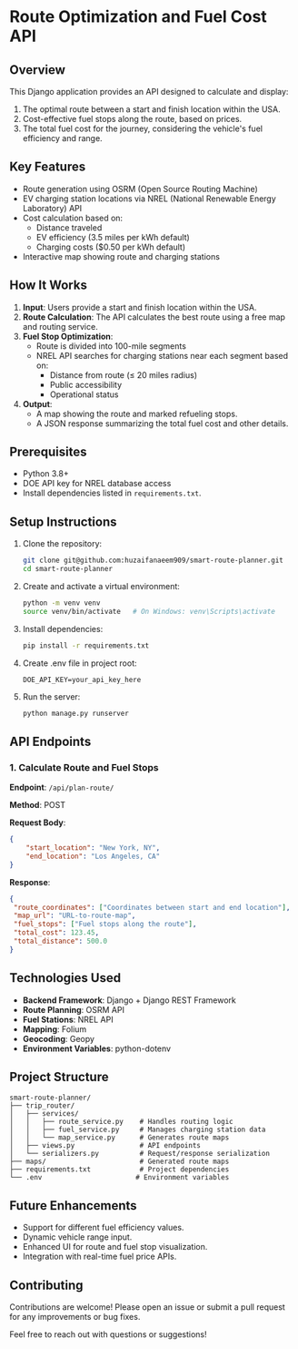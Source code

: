 # Route Optimization and Fuel Cost API

## Overview
This Django application provides an API designed to calculate and display:
1. The optimal route between a start and finish location within the USA.
2. Cost-effective fuel stops along the route, based on prices.
3. The total fuel cost for the journey, considering the vehicle's fuel efficiency and range.

## Key Features
- Route generation using OSRM (Open Source Routing Machine)
- EV charging station locations via NREL (National Renewable Energy Laboratory) API
- Cost calculation based on:
  - Distance traveled
  - EV efficiency (3.5 miles per kWh default)
  - Charging costs ($0.50 per kWh default)
- Interactive map showing route and charging stations


## How It Works
1. **Input**: Users provide a start and finish location within the USA.
2. **Route Calculation**: The API calculates the best route using a free map and routing service.
3. **Fuel Stop Optimization**:
   - Route is divided into 100-mile segments
   - NREL API searches for charging stations near each segment based on:
     - Distance from route (≤ 20 miles radius)
     - Public accessibility
     - Operational status
4. **Output**:
   - A map showing the route and marked refueling stops.
   - A JSON response summarizing the total fuel cost and other details.

## Prerequisites
- Python 3.8+
- DOE API key for NREL database access
- Install dependencies listed in `requirements.txt`.


## Setup Instructions
1. Clone the repository:
   ```bash
   git clone git@github.com:huzaifanaeem909/smart-route-planner.git
   cd smart-route-planner
   ```
2. Create and activate a virtual environment:
   ```bash
   python -m venv venv
   source venv/bin/activate   # On Windows: venv\Scripts\activate
   ```
3. Install dependencies:
   ```bash
   pip install -r requirements.txt
   ```
4. Create .env file in project root:
   ```
   DOE_API_KEY=your_api_key_here
   ```
5. Run the server:
   ```bash
   python manage.py runserver
   ```

## API Endpoints
### 1. **Calculate Route and Fuel Stops**
   **Endpoint**: `/api/plan-route/`
   
   **Method**: POST
   
   **Request Body**:
   ```json
   {
       "start_location": "New York, NY",
       "end_location": "Los Angeles, CA"
   }
   ```
   
   **Response**:
   ```json
   {
    "route_coordinates": ["Coordinates between start and end location"],
    "map_url": "URL-to-route-map",
    "fuel_stops": ["Fuel stops along the route"],
    "total_cost": 123.45,
    "total_distance": 500.0
}
   ```

## Technologies Used
- **Backend Framework**: Django + Django REST Framework
- **Route Planning**: OSRM API
- **Fuel Stations**: NREL API
- **Mapping**: Folium
- **Geocoding**: Geopy
- **Environment Variables**: python-dotenv

## Project Structure
```
smart-route-planner/
├── trip_router/
│   ├── services/
│   │   ├── route_service.py    # Handles routing logic
│   │   ├── fuel_service.py     # Manages charging station data
│   │   └── map_service.py      # Generates route maps
│   ├── views.py                # API endpoints
│   └── serializers.py          # Request/response serialization
├── maps/                       # Generated route maps
├── requirements.txt            # Project dependencies
└── .env                       # Environment variables
```

## Future Enhancements
- Support for different fuel efficiency values.
- Dynamic vehicle range input.
- Enhanced UI for route and fuel stop visualization.
- Integration with real-time fuel price APIs.


## Contributing
Contributions are welcome! Please open an issue or submit a pull request for any improvements or bug fixes.

Feel free to reach out with questions or suggestions!
